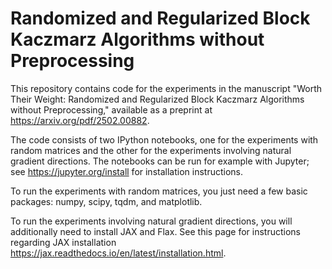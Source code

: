 # Randomized and Regularized Block Kaczmarz Algorithms without Preprocessing

This repository contains code for the experiments in the manuscript "Worth Their Weight: Randomized and Regularized Block Kaczmarz Algorithms
without Preprocessing," available as a preprint at https://arxiv.org/pdf/2502.00882.

The code consists of two IPython notebooks, one for the experiments with random matrices and the other for the experiments involving natural gradient directions.
The notebooks can be run for example with Jupyter; see https://jupyter.org/install for installation instructions.

To run the experiments with random matrices, you just need a few basic packages: numpy, scipy, tqdm, and matplotlib.

To run the experiments involving natural gradient directions, you will additionally need to install JAX and Flax. See this page for instructions regarding JAX installation https://jax.readthedocs.io/en/latest/installation.html.
